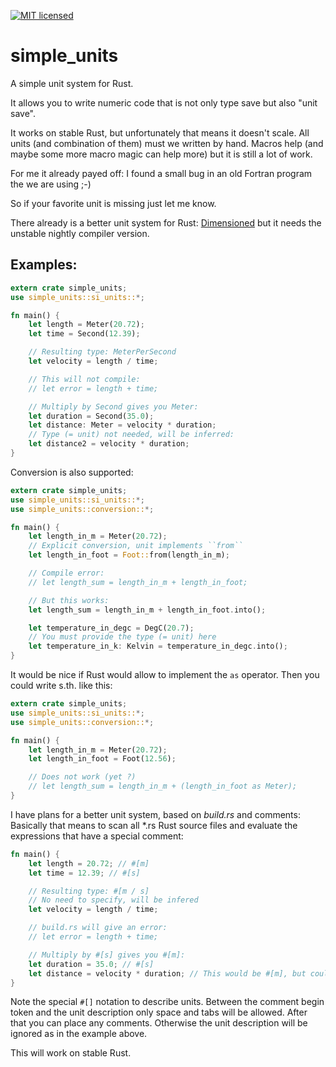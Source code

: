 [![MIT licensed](https://img.shields.io/badge/license-MIT-blue.svg)](./LICENSE)

# simple_units

A simple unit system for Rust.

It allows you to write numeric code that is not only type save but also "unit save".

It works on stable Rust, but unfortunately that means it doesn't scale.
All units (and combination of them) must we written by hand.
Macros help (and maybe some more macro magic can help more) but it is still a lot of work.

For me it already payed off: I found a small bug in an old Fortran program the we are using ;-)

So if your favorite unit is missing just let me know.

There already is a better unit system for Rust: [Dimensioned](https://github.com/paholg/dimensioned) but it needs the unstable nightly compiler version.

## Examples:

```rust
extern crate simple_units;
use simple_units::si_units::*;

fn main() {
    let length = Meter(20.72);
    let time = Second(12.39);

    // Resulting type: MeterPerSecond
    let velocity = length / time;

    // This will not compile:
    // let error = length + time;

    // Multiply by Second gives you Meter:
    let duration = Second(35.0);
    let distance: Meter = velocity * duration;
    // Type (= unit) not needed, will be inferred:
    let distance2 = velocity * duration;
}
```

Conversion is also supported:

```rust
extern crate simple_units;
use simple_units::si_units::*;
use simple_units::conversion::*;

fn main() {
    let length_in_m = Meter(20.72);
    // Explicit conversion, unit implements ``from``
    let length_in_foot = Foot::from(length_in_m);

    // Compile error:
    // let length_sum = length_in_m + length_in_foot;

    // But this works:
    let length_sum = length_in_m + length_in_foot.into();

    let temperature_in_degc = DegC(20.7);
    // You must provide the type (= unit) here
    let temperature_in_k: Kelvin = temperature_in_degc.into();
}
```

It would be nice if Rust would allow to implement the ``as`` operator. Then you could write s.th. like this:

```rust
extern crate simple_units;
use simple_units::si_units::*;
use simple_units::conversion::*;

fn main() {
    let length_in_m = Meter(20.72);
    let length_in_foot = Foot(12.56);

    // Does not work (yet ?)
    // let length_sum = length_in_m + (length_in_foot as Meter);
}
```

I have plans for a better unit system, based on *build.rs* and comments: Basically that means to scan all \*.rs Rust source files and evaluate the expressions that have a special comment:

```rust
fn main() {
    let length = 20.72; // #[m]
    let time = 12.39; // #[s]

    // Resulting type: #[m / s]
    // No need to specify, will be infered
    let velocity = length / time;

    // build.rs will give an error:
    // let error = length + time;

    // Multiply by #[s] gives you #[m]:
    let duration = 35.0; // #[s]
    let distance = velocity * duration; // This would be #[m], but could be omitted
}
```

Note the special ```#[]``` notation to describe units. Between the comment begin token and the unit description only space and tabs will be allowed. After that you can place any comments. Otherwise the unit description will be ignored as in the example above.


This will work on stable Rust.
